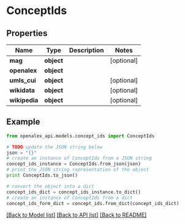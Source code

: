 # ConceptIds


## Properties
Name | Type | Description | Notes
------------ | ------------- | ------------- | -------------
**mag** | **object** |  | [optional] 
**openalex** | **object** |  | 
**umls_cui** | **object** |  | [optional] 
**wikidata** | **object** |  | [optional] 
**wikipedia** | **object** |  | [optional] 

## Example

```python
from openalex_api.models.concept_ids import ConceptIds

# TODO update the JSON string below
json = "{}"
# create an instance of ConceptIds from a JSON string
concept_ids_instance = ConceptIds.from_json(json)
# print the JSON string representation of the object
print ConceptIds.to_json()

# convert the object into a dict
concept_ids_dict = concept_ids_instance.to_dict()
# create an instance of ConceptIds from a dict
concept_ids_form_dict = concept_ids.from_dict(concept_ids_dict)
```
[[Back to Model list]](../README.md#documentation-for-models) [[Back to API list]](../README.md#documentation-for-api-endpoints) [[Back to README]](../README.md)


